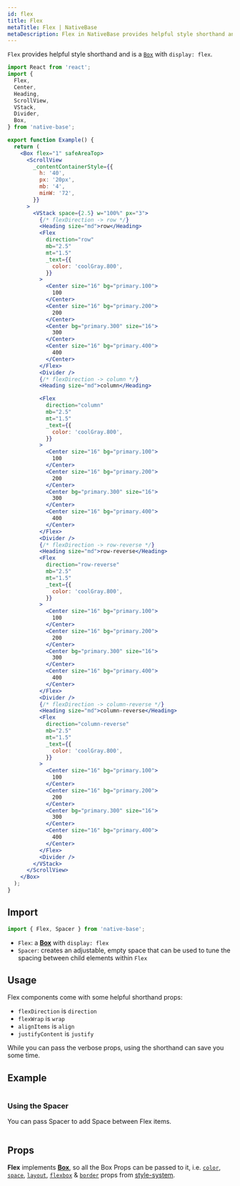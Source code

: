 ```yaml
---
id: flex
title: Flex
metaTitle: Flex | NativeBase
metaDescription: Flex in NativeBase provides helpful style shorthand and is a Box with display:flex. Learn about the usage of flex components with examples in this document.
---
```


`Flex` provides helpful style shorthand and is a [`Box`](box.md) with `display: flex`.

```jsx isShowcase
import React from 'react';
import {
  Flex,
  Center,
  Heading,
  ScrollView,
  VStack,
  Divider,
  Box,
} from 'native-base';

export function Example() {
  return (
    <Box flex="1" safeAreaTop>
      <ScrollView
        _contentContainerStyle={{
          h: '40',
          px: '20px',
          mb: '4',
          minW: '72',
        }}
      >
        <VStack space={2.5} w="100%" px="3">
          {/* flexDirection -> row */}
          <Heading size="md">row</Heading>
          <Flex
            direction="row"
            mb="2.5"
            mt="1.5"
            _text={{
              color: 'coolGray.800',
            }}
          >
            <Center size="16" bg="primary.100">
              100
            </Center>
            <Center size="16" bg="primary.200">
              200
            </Center>
            <Center bg="primary.300" size="16">
              300
            </Center>
            <Center size="16" bg="primary.400">
              400
            </Center>
          </Flex>
          <Divider />
          {/* flexDirection -> column */}
          <Heading size="md">column</Heading>

          <Flex
            direction="column"
            mb="2.5"
            mt="1.5"
            _text={{
              color: 'coolGray.800',
            }}
          >
            <Center size="16" bg="primary.100">
              100
            </Center>
            <Center size="16" bg="primary.200">
              200
            </Center>
            <Center bg="primary.300" size="16">
              300
            </Center>
            <Center size="16" bg="primary.400">
              400
            </Center>
          </Flex>
          <Divider />
          {/* flexDirection -> row-reverse */}
          <Heading size="md">row-reverse</Heading>
          <Flex
            direction="row-reverse"
            mb="2.5"
            mt="1.5"
            _text={{
              color: 'coolGray.800',
            }}
          >
            <Center size="16" bg="primary.100">
              100
            </Center>
            <Center size="16" bg="primary.200">
              200
            </Center>
            <Center bg="primary.300" size="16">
              300
            </Center>
            <Center size="16" bg="primary.400">
              400
            </Center>
          </Flex>
          <Divider />
          {/* flexDirection -> column-reverse */}
          <Heading size="md">column-reverse</Heading>
          <Flex
            direction="column-reverse"
            mb="2.5"
            mt="1.5"
            _text={{
              color: 'coolGray.800',
            }}
          >
            <Center size="16" bg="primary.100">
              100
            </Center>
            <Center size="16" bg="primary.200">
              200
            </Center>
            <Center bg="primary.300" size="16">
              300
            </Center>
            <Center size="16" bg="primary.400">
              400
            </Center>
          </Flex>
          <Divider />
        </VStack>
      </ScrollView>
    </Box>
  );
}
```

## Import

```jsx
import { Flex, Spacer } from 'native-base';
```

- `Flex`: a **[Box](box.md)** with `display: flex`
- `Spacer`: creates an adjustable, empty space that can be used to tune the spacing between child elements within `Flex`

## Usage

Flex components come with some helpful shorthand props:

- `flexDirection` is `direction`
- `flexWrap` is `wrap`
- `alignItems` is `align`
- `justifyContent` is `justify`

While you can pass the verbose props, using the shorthand can save you some time.

## Example

```ComponentSnackPlayer path=components,primitives,Flex,basic.tsx

```

### Using the Spacer

You can pass Spacer to add Space between Flex items.

```ComponentSnackPlayer path=components,primitives,Flex,spacer.tsx

```

## Props

**Flex** implements **[Box](box.md)**, so all the Box Props can be passed to it, i.e. [`color`](utility-props#color-and-background-color), [`space`](utility-props#margin-and-padding), [`layout`](utility-props#layout-width-and-height), [`flexbox`](utility-props#flexbox) & [`border`](utility-props#borders) props from [style-system](utility-props).
